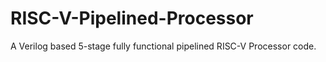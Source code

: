 # RISC-V-Pipelined-Processor
A Verilog based 5-stage fully functional pipelined RISC-V Processor code.

